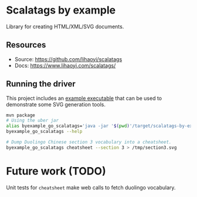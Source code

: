 Scalatags by example
====================

Library for creating HTML/XML/SVG documents.

Resources
---------

* Source: <https://github.com/lihaoyi/scalatags>
* Docs: <https://www.lihaoyi.com/scalatags/>

Running the driver
------------------

This project includes an [example executable](src/main/scala/com/skraba/byexample/scalatags/ScalatagsGo.scala)
that can be used to demonstrate some SVG generation tools.

```bash
mvn package
# Using the uber jar
alias byexample_go_scalatags='java -jar '$(pwd)'/target/scalatags-by-example-*-SNAPSHOT.jar'
byexample_go_scalatags --help

# Dump Duolingo Chinese section 3 vocabulary into a cheatsheet.
byexample_go_scalatags cheatsheet --section 3 > /tmp/section3.svg 
```

Future work (TODO)
==================

Unit tests for `cheatsheet` make web calls to fetch duolingo vocabulary.
